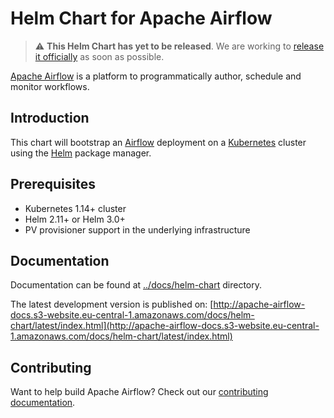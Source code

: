 <!--
 Licensed to the Apache Software Foundation (ASF) under one
 or more contributor license agreements.  See the NOTICE file
 distributed with this work for additional information
 regarding copyright ownership.  The ASF licenses this file
 to you under the Apache License, Version 2.0 (the
 "License"); you may not use this file except in compliance
 with the License.  You may obtain a copy of the License at

   http://www.apache.org/licenses/LICENSE-2.0

 Unless required by applicable law or agreed to in writing,
 software distributed under the License is distributed on an
 "AS IS" BASIS, WITHOUT WARRANTIES OR CONDITIONS OF ANY
 KIND, either express or implied.  See the License for the
 specific language governing permissions and limitations
 under the License.
 -->

# Helm Chart for Apache Airflow

> :warning: **This Helm Chart has yet to be released**. We are working to [release it officially](https://github.com/apache/airflow/issues/10752) as soon as possible.

[Apache Airflow](https://airflow.apache.org/) is a platform to programmatically author, schedule and monitor workflows.

## Introduction

This chart will bootstrap an [Airflow](https://airflow.apache.org) deployment on a [Kubernetes](http://kubernetes.io)
cluster using the [Helm](https://helm.sh) package manager.

## Prerequisites

- Kubernetes 1.14+ cluster
- Helm 2.11+ or Helm 3.0+
- PV provisioner support in the underlying infrastructure

## Documentation

Documentation can be found at [../docs/helm-chart](/docs/helm-chart) directory.

The latest development version is published on:
[http://apache-airflow-docs.s3-website.eu-central-1.amazonaws.com/docs/helm-chart/latest/index.html](http://apache-airflow-docs.s3-website.eu-central-1.amazonaws.com/docs/helm-chart/latest/index.html)

## Contributing

Want to help build Apache Airflow? Check out our [contributing documentation](../CONTRIBUTING.rst).
